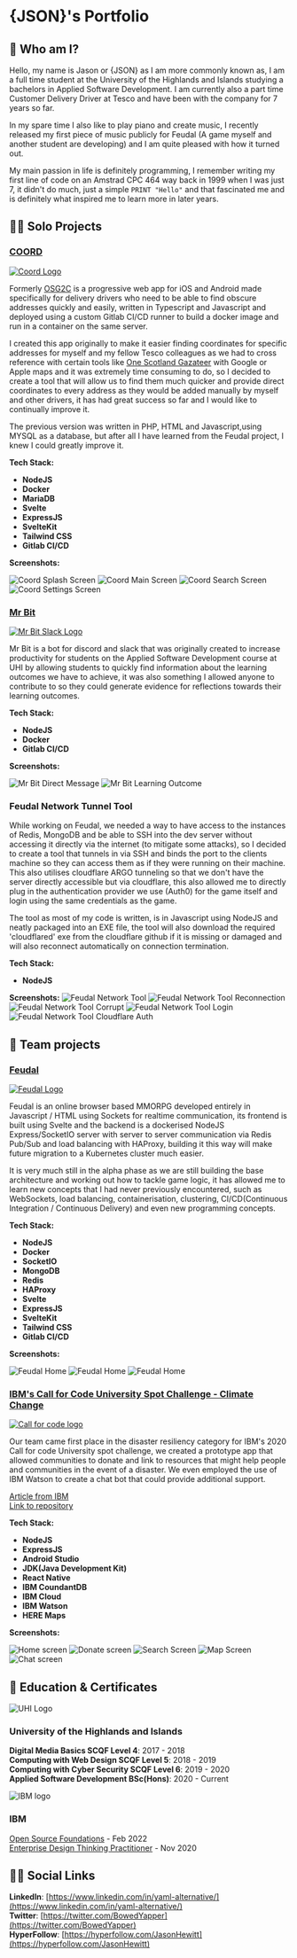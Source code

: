 # {JSON}'s Portfolio

## 👋 Who am I?

Hello, my name is Jason or {JSON} as I am more commonly known as, I am a full time student at the University of the Highlands and Islands studying a bachelors in Applied Software Development.
I am currently also a part time Customer Delivery Driver at Tesco and have been with the company for 7 years so far.

In my spare time I also like to play piano and create music, I recently released my first piece of music publicly for Feudal (A game myself and another student are developing) and I am quite pleased with how it turned out.

My main passion in life is definitely programming, I remember writing my first line of code on an Amstrad CPC 464 way back in 1999 when I was just 7, it didn't do much, just a simple ```PRINT "Hello"``` and that fascinated me and is definitely what inspired me to learn more in later years.

## 🧑‍💻 Solo Projects

### [**COORD**](https://beta.coord.uk)

[![Coord Logo](img/coord.png)](https://beta.coord.uk)

Formerly [OSG2C](https://osg2c.uk) is a progressive web app for iOS and Android made specifically for delivery drivers who need to be able to find obscure addresses quickly and easily, written in Typescript and Javascript and deployed using a custom Gitlab CI/CD runner to build a docker image and run in a container on the same server.

I created this app originally to make it easier finding coordinates for specific addresses for myself and my fellow Tesco colleagues as we had to cross reference with certain tools like [One Scotland Gazateer](https://osg.scot) with Google or Apple maps and it was extremely time consuming to do, so I decided to create a tool that will allow us to find them much quicker and provide direct coordinates to every address as they would be added manually by myself and other drivers, it has had great success so far and I would like to continually improve it.

The previous version was written in PHP, HTML and Javascript,using MYSQL as a database, but after all I have learned from the Feudal project, I knew I could greatly improve it.

**Tech Stack:**

* **NodeJS**
* **Docker**
* **MariaDB**
* **Svelte**
* **ExpressJS**
* **SvelteKit**
* **Tailwind CSS**
* **Gitlab CI/CD**

**Screenshots:**  

![Coord Splash Screen](img/coord_splash_screen.png)
![Coord Main Screen](img/coord_screen.png)
![Coord Search Screen](img/coord_search_screen.png)
![Coord Settings Screen](img/coord_settings_screen.png)

### [**Mr Bit**](https://gitlab.com/Bowedyapper/mr-bit-slack/)

[![Mr Bit Slack Logo](img/mrbitslack.png)](https://gitlab.com/Bowedyapper/mr-bit-slack/)

Mr Bit is a bot for discord and slack that was originally created to increase productivity for students on the Applied Software Development course at UHI by allowing students to quickly find information about the learning outcomes we have to achieve, it was also something I allowed anyone to contribute to so they could generate evidence for reflections towards their learning outcomes.

**Tech Stack:**

* **NodeJS**
* **Docker**
* **Gitlab CI/CD**

**Screenshots:**  

![Mr Bit Direct Message](img/mr_bit_dm.png)
![Mr Bit Learning Outcome](img/mr_bit_lo.png)

### **Feudal Network Tunnel Tool**

While working on Feudal, we needed a way to have access to the instances of Redis, MongoDB and be able to SSH into the dev server without accessing it directly via the internet (to mitigate some attacks), so I decided to create a tool that tunnels in via SSH and binds the port to the clients machine so they can access them as if they were running on their machine. This also utilises cloudflare ARGO tunneling so that we don't have the server directly accessible but via cloudflare, this also allowed me to directly plug in the authentication provider we use (Auth0) for the game itself and login using the same credentials as the game.

The tool as most of my code is written, is in Javascript using NodeJS and neatly packaged into an EXE file, the tool will also download the required 'cloudflared' exe from the cloudflare github if it is missing or damaged and will also reconnect automatically on connection termination.

**Tech Stack:**

* **NodeJS**

**Screenshots:**
![Feudal Network Tool](img/feudal_network_tool.png)
![Feudal Network Tool Reconnection](img/feudal_network_tool_reconnect.png)
![Feudal Network Tool Corrupt](img/feudal_network_tool_corrupt.png)
![Feudal Network Tool Login](img/feudal_network_tool_auth.png)
![Feudal Network Tool Cloudflare Auth](img/feudal_network_tool_auth_success.png)

## 👥 Team projects

### [**Feudal**](https://feud.al)

[![Feudal Logo](img/feudal.png)](https://feud.al)

Feudal is an online browser based MMORPG developed entirely in Javascript / HTML using Sockets for realtime communication, its frontend is built using Svelte and the backend is a dockerised NodeJS Express/SocketIO server with server to server communication via Redis Pub/Sub and load balancing with HAProxy, building it this way will make future migration to a Kubernetes cluster much easier.

It is very much still in the alpha phase as we are still building the base architecture and working out how to tackle game logic, it has allowed me to learn new concepts that I had never previously encountered, such as WebSockets, load balancing, containerisation, clustering, CI/CD(Continuous Integration / Continuous Delivery) and even new programming concepts.

**Tech Stack:**

* **NodeJS**
* **Docker**
* **SocketIO**
* **MongoDB**
* **Redis**
* **HAProxy**
* **Svelte**
* **ExpressJS**
* **SvelteKit**
* **Tailwind CSS**
* **Gitlab CI/CD**

**Screenshots:**  

![Feudal Home](img/Feudal_home.png)
![Feudal Home](img/Feudal_inv.png)
![Feudal Home](img/Feudal_menu.png)

### [**IBM's Call for Code University Spot Challenge - Climate Change**](https://github.com/iLewisBrogan/callforcode-uhi)

[![Call for code logo](img/call_for_code.png)](https://callforcode.org/global-challenge/)

Our team came first place in the disaster resiliency category for IBM's 2020 Call for code University spot challenge, we created a prototype app that allowed communities to donate and link to resources that might help people and communities in the event of a disaster. We even employed the use of IBM Watson to create a chat bot that could provide additional support.

[Article from IBM](https://uk.newsroom.ibm.com/2020-11-26-University-of-the-Highlands-andIs-lands-students-celebrate-success-in-international-code-challenge)  
[Link to repository](https://github.com/iLewisBrogan/callforcode-uhi)

**Tech Stack:**

* **NodeJS**
* **ExpressJS**
* **Android Studio**
* **JDK(Java Development Kit)**
* **React Native**
* **IBM CoundantDB**
* **IBM Cloud**
* **IBM Watson**
* **HERE Maps**

**Screenshots:**

![Home screen](img/c4c-screen-home.png)
![Donate screen](img/c4c-screen-donate.png)
![Search Screen](img/c4c-screen-search.png)
![Map Screen](img/c4c-screen-map.png)
![Chat screen](img/c4c-screen-chat.png)

## 📃 Education & Certificates

![UHI Logo](img/uhi_logo.png)

### **University of the Highlands and Islands**  

**Digital Media Basics SCQF Level 4**: 2017 - 2018  
**Computing with Web Design SCQF Level 5**: 2018 - 2019  
**Computing with Cyber Security SCQF Level 6**: 2019 - 2020  
**Applied Software Development BSc(Hons)**: 2020 - Current  

![IBM logo](img/ibm_logo.png)

### **IBM**  

[Open Source Foundations](https://www.credly.com/badges/16133432-354b-47a6-812b-5b0793e9428d?source=linked_in_profile) -  Feb 2022  
[Enterprise Design Thinking Practitioner](https://www.youracclaim.com/badges/c459e015-c678-4e63-9d9a-1285c64efdf5?source=linked_in_profile) - Nov 2020

## 🙋‍♂️ Social Links

**LinkedIn**: [https://www.linkedin.com/in/yaml-alternative/](https://www.linkedin.com/in/yaml-alternative/)  
**Twitter**: [https://twitter.com/BowedYapper](https://twitter.com/BowedYapper)  
**HyperFollow**: [https://hyperfollow.com/JasonHewitt](https://hyperfollow.com/JasonHewitt)